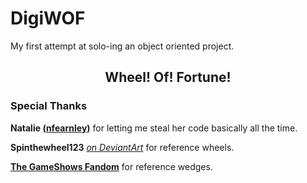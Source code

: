 # DigiWOF

My first attempt at solo-ing an object oriented project.

## <center>Wheel! Of! Fortune!</center>

### Special Thanks
**Natalie [\(nfearnley\)](http://www.github.com/nfearnley)** for letting me steal her code basically all the time.

**Spinthewheel123** [*on DeviantArt*](http://www.deviantart.com/Spinthewheel123) for reference wheels.

**[The GameShows Fandom](https://gameshows.fandom.com/wiki/Wheel_of_Fortune_(2)/Wedges_%26_Tokens_Artworks)** for reference wedges.
